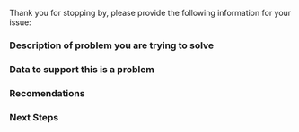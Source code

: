 Thank you for stopping by, please provide the following information for your issue:

### Description of problem you are trying to solve 

### Data to support this is a problem 

### Recomendations

### Next Steps 
